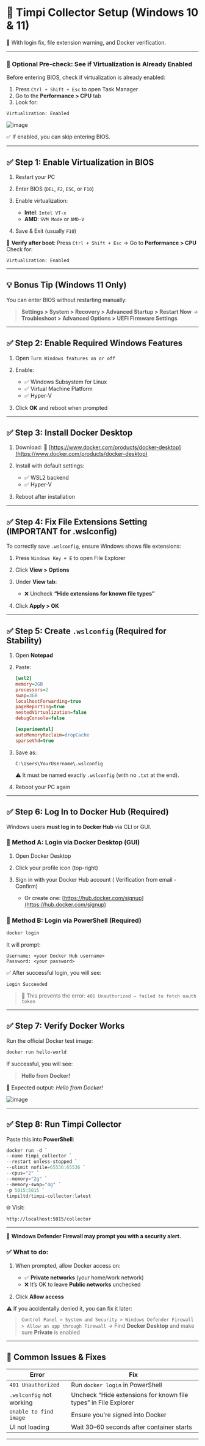 # 🧊 Timpi Collector Setup (Windows 10 & 11)

🔧 With login fix, file extension warning, and Docker verification.

---

### 🧪 Optional Pre-check: See if Virtualization is Already Enabled

Before entering BIOS, check if virtualization is already enabled:

1. Press `Ctrl + Shift + Esc` to open Task Manager
2. Go to the **Performance > CPU** tab
3. Look for:

```
Virtualization: Enabled
```
![image](https://github.com/user-attachments/assets/cb2b34cd-9621-464c-9248-50c2576aed0c)

✅ If enabled, you can skip entering BIOS.

---

## ✅ Step 1: Enable Virtualization in BIOS

1. Restart your PC

2. Enter BIOS (`DEL`, `F2`, `ESC`, or `F10`)

3. Enable virtualization:

   * **Intel**: `Intel VT-x`
   * **AMD**: `SVM Mode` or `AMD-V`

4. Save & Exit (usually `F10`)

🧪 **Verify after boot**:
Press `Ctrl + Shift + Esc` → Go to **Performance > CPU**
Check for:

```
Virtualization: Enabled
```

---

## 💡 Bonus Tip (Windows 11 Only)

You can enter BIOS without restarting manually:

> **Settings > System > Recovery > Advanced Startup > Restart Now**
> → **Troubleshoot > Advanced Options > UEFI Firmware Settings**

---

## ✅ Step 2: Enable Required Windows Features

1. Open `Turn Windows features on or off`

2. Enable:

   * ✅ Windows Subsystem for Linux
   * ✅ Virtual Machine Platform
   * ✅ Hyper-V

3. Click **OK** and reboot when prompted

---

## ✅ Step 3: Install Docker Desktop

1. Download:
   🔗 [https://www.docker.com/products/docker-desktop](https://www.docker.com/products/docker-desktop)

2. Install with default settings:

   * ✅ WSL2 backend
   * ✅ Hyper-V

3. Reboot after installation

---

## ✅ Step 4: Fix File Extensions Setting (IMPORTANT for .wslconfig)

To correctly save `.wslconfig`, ensure Windows shows file extensions:

1. Press `Windows Key + E` to open File Explorer
2. Click **View > Options**
3. Under **View tab**:

   * ❌ Uncheck **“Hide extensions for known file types”**
4. Click **Apply > OK**

---

## ✅ Step 5: Create `.wslconfig` (Required for Stability)

1. Open **Notepad**

2. Paste:

   ```ini
   [wsl2]
   memory=2GB
   processors=2
   swap=3GB
   localhostForwarding=true
   pageReporting=true
   nestedVirtualization=false
   debugConsole=false

   [experimental]
   autoMemoryReclaim=dropCache
   sparseVhd=true
   ```

3. Save as:

   ```
   C:\Users\YourUsername\.wslconfig
   ```

   ⚠️ It must be named exactly `.wslconfig` (with no `.txt` at the end).

4. Reboot your PC again

---

## ✅ Step 6: Log In to Docker Hub (Required)

Windows users **must log in to Docker Hub** via CLI or GUI.

### 🧭 Method A: Login via Docker Desktop (GUI)

1. Open Docker Desktop
2. Click your profile icon (top-right)
3. Sign in with your Docker Hub account ( Verification from email - Confirm)

   * Or create one: [https://hub.docker.com/signup](https://hub.docker.com/signup)

### 🧭 Method B: Login via PowerShell (Required)

```powershell
docker login
```

It will prompt:

```
Username: <your Docker Hub username>
Password: <your password>
```

✅ After successful login, you will see:

```
Login Succeeded
```

> 🔐 This prevents the error: `401 Unauthorized – failed to fetch oauth token`

---

## ✅ Step 7: Verify Docker Works

Run the official Docker test image:

```powershell
docker run hello-world
```

If successful, you will see:

> **Hello from Docker!**

📸 Expected output: *Hello from Docker!*

![image](https://github.com/user-attachments/assets/62aeca8f-fe3f-44c4-83e4-19920cc3ba66)


---

## ✅ Step 8: Run Timpi Collector

Paste this into **PowerShell**:

```powershell
docker run -d `
--name timpi_collector `
--restart unless-stopped `
--ulimit nofile=65536:65536 `
--cpus="2" `
--memory="2g" `
--memory-swap="4g" `
-p 5015:5015 `
timpiltd/timpi-collector:latest
```

🌐 Visit:

```
http://localhost:5015/collector
```

---


🧱 **Windows Defender Firewall may prompt you with a security alert.**

### ✅ What to do:

1. When prompted, allow Docker access on:

   * ✅ **Private networks** (your home/work network)
   * ❌ It’s OK to leave **Public networks** unchecked
2. Click **Allow access**

⚠️ If you accidentally denied it, you can fix it later:

> `Control Panel > System and Security > Windows Defender Firewall > Allow an app through Firewall`
> → Find **Docker Desktop** and make sure **Private** is enabled

---

## 🧯 Common Issues & Fixes

| Error                    | Fix                                                             |
| ------------------------ | --------------------------------------------------------------- |
| `401 Unauthorized`       | Run `docker login` in PowerShell                                |
| `.wslconfig` not working | Uncheck “Hide extensions for known file types” in File Explorer |
| `Unable to find image`   | Ensure you're signed into Docker                                |
| UI not loading           | Wait 30–60 seconds after container starts                       |

---
